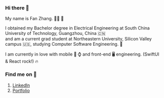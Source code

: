 ### Hi there 👋

My name is Fan Zhang. 👦🏻 🌈

I obtained my Bachelor degree in Electrical Engineering at South China University of Technology, Guangzhou, China 🇨🇳  
and am a current grad student at Northeastern University, Silicon Valley campus 🇺🇸, studying Computer Software Engineering. 🏫

I am currently in love with mobile 📱 ⌚️ and front-end 🖥 engineering. (SwiftUI & React rock!) 🔥

### Find me on 📱

1. [LinkedIn](https://www.linkedin.com/in/fan-zhang-sv/)
2. [Portfolio](https://fanzhang.pro/)

<!--
**fan-zhang-sv/fan-zhang-sv** is a ✨ _special_ ✨ repository because its `README.md` (this file) appears on your GitHub profile.

Here are some ideas to get you started:

- 🔭 I’m currently working on ...
- 🌱 I’m currently learning ...
- 👯 I’m looking to collaborate on ...
- 🤔 I’m looking for help with ...
- 💬 Ask me about ...
- 📫 How to reach me: ...
- 😄 Pronouns: ...
- ⚡ Fun fact: ...
-->
